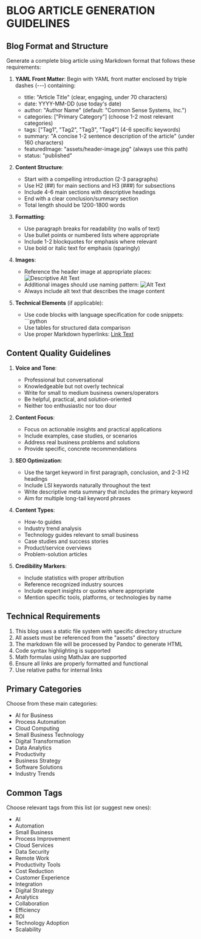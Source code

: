 # BLOG ARTICLE GENERATION GUIDELINES

## Blog Format and Structure

Generate a complete blog article using Markdown format that follows these requirements:

1. **YAML Front Matter**: Begin with YAML front matter enclosed by triple dashes (---) containing:
   - title: "Article Title" (clear, engaging, under 70 characters)
   - date: YYYY-MM-DD (use today's date)
   - author: "Author Name" (default: "Common Sense Systems, Inc.")
   - categories: ["Primary Category"] (choose 1-2 most relevant categories)
   - tags: ["Tag1", "Tag2", "Tag3", "Tag4"] (4-6 specific keywords)
   - summary: "A concise 1-2 sentence description of the article" (under 160 characters)
   - featuredImage: "assets/header-image.jpg" (always use this path)
   - status: "published"

2. **Content Structure**:
   - Start with a compelling introduction (2-3 paragraphs)
   - Use H2 (##) for main sections and H3 (###) for subsections
   - Include 4-6 main sections with descriptive headings
   - End with a clear conclusion/summary section
   - Total length should be 1200-1800 words

3. **Formatting**:
   - Use paragraph breaks for readability (no walls of text)
   - Use bullet points or numbered lists where appropriate
   - Include 1-2 blockquotes for emphasis where relevant
   - Use bold or italic text for emphasis (sparingly)

4. **Images**:
   - Reference the header image at appropriate places: ![Descriptive Alt Text](assets/header-image.jpg)
   - Additional images should use naming pattern: ![Alt Text](assets/image-descriptive-name.jpg)
   - Always include alt text that describes the image content

5. **Technical Elements** (if applicable):
   - Use code blocks with language specification for code snippets: ```python
   - Use tables for structured data comparison
   - Use proper Markdown hyperlinks: [Link Text](https://example.com)

## Content Quality Guidelines

1. **Voice and Tone**:
   - Professional but conversational
   - Knowledgeable but not overly technical
   - Write for small to medium business owners/operators
   - Be helpful, practical, and solution-oriented
   - Neither too enthusiastic nor too dour

2. **Content Focus**:
   - Focus on actionable insights and practical applications
   - Include examples, case studies, or scenarios
   - Address real business problems and solutions
   - Provide specific, concrete recommendations

3. **SEO Optimization**:
   - Use the target keyword in first paragraph, conclusion, and 2-3 H2 headings
   - Include LSI keywords naturally throughout the text
   - Write descriptive meta summary that includes the primary keyword
   - Aim for multiple long-tail keyword phrases

4. **Content Types**:
   - How-to guides
   - Industry trend analysis
   - Technology guides relevant to small business
   - Case studies and success stories
   - Product/service overviews
   - Problem-solution articles

5. **Credibility Markers**:
   - Include statistics with proper attribution
   - Reference recognized industry sources
   - Include expert insights or quotes where appropriate
   - Mention specific tools, platforms, or technologies by name

## Technical Requirements

1. This blog uses a static file system with specific directory structure
2. All assets must be referenced from the "assets" directory
3. The markdown file will be processed by Pandoc to generate HTML
4. Code syntax highlighting is supported
5. Math formulas using MathJax are supported
6. Ensure all links are properly formatted and functional
7. Use relative paths for internal links

## Primary Categories

Choose from these main categories:
- AI for Business
- Process Automation
- Cloud Computing
- Small Business Technology
- Digital Transformation
- Data Analytics
- Productivity
- Business Strategy
- Software Solutions
- Industry Trends

## Common Tags

Choose relevant tags from this list (or suggest new ones):
- AI
- Automation
- Small Business
- Process Improvement
- Cloud Services
- Data Security
- Remote Work
- Productivity Tools
- Cost Reduction
- Customer Experience
- Integration
- Digital Strategy
- Analytics
- Collaboration
- Efficiency
- ROI
- Technology Adoption
- Scalability
